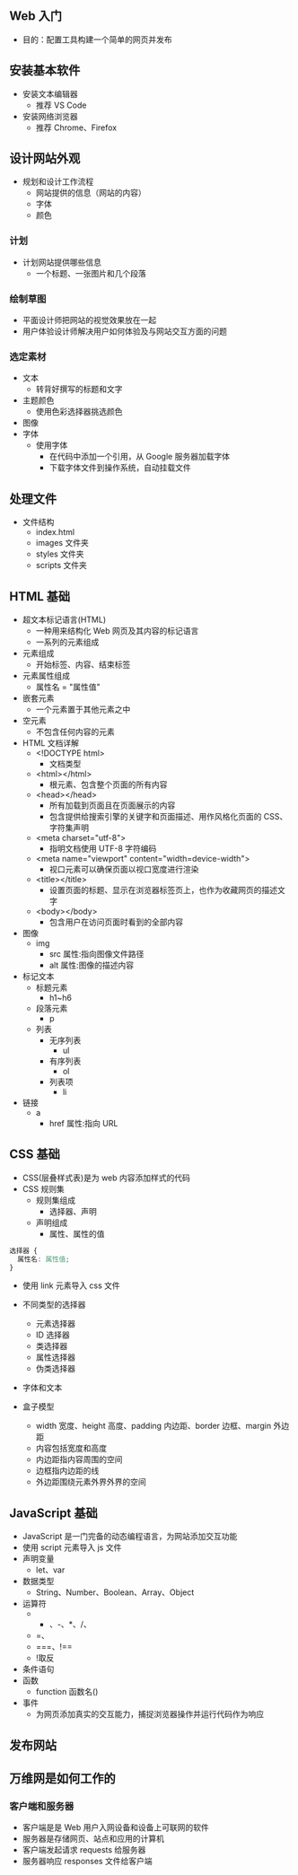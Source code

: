 ## Web 入门

- 目的：配置工具构建一个简单的网页并发布

## 安装基本软件

- 安装文本编辑器
  - 推荐 VS Code
- 安装网络浏览器
  - 推荐 Chrome、Firefox

## 设计网站外观

- 规划和设计工作流程
  - 网站提供的信息（网站的内容）
  - 字体
  - 颜色

### 计划

- 计划网站提供哪些信息
  - 一个标题、一张图片和几个段落

### 绘制草图

- 平面设计师把网站的视觉效果放在一起
- 用户体验设计师解决用户如何体验及与网站交互方面的问题

### 选定素材

- 文本
  - 转背好撰写的标题和文字
- 主题颜色
  - 使用色彩选择器挑选颜色
- 图像
- 字体
  - 使用字体
    - 在代码中添加一个引用，从 Google 服务器加载字体
    - 下载字体文件到操作系统，自动挂载文件

## 处理文件

- 文件结构
  - index.html
  - images 文件夹
  - styles 文件夹
  - scripts 文件夹

## HTML 基础

- 超文本标记语言(HTML)
  - 一种用来结构化 Web 网页及其内容的标记语言
  - 一系列的元素组成
- 元素组成
  - 开始标签、内容、结束标签
- 元素属性组成
  - 属性名 = "属性值"
- 嵌套元素
  - 一个元素置于其他元素之中
- 空元素
  - 不包含任何内容的元素
- HTML 文档详解
  - \<!DOCTYPE html>
    - 文档类型
  - \<html>\</html>
    - 根元素、包含整个页面的所有内容
  - \<head>\</head>
    - 所有加载到页面且在页面展示的内容
    - 包含提供给搜索引擎的关键字和页面描述、用作风格化页面的 CSS、字符集声明
  - \<meta charset="utf-8">
    - 指明文档使用 UTF-8 字符编码
  - \<meta name="viewport" content="width=device-width">
    - 视口元素可以确保页面以视口宽度进行渲染
  - \<title>\</title>
    - 设置页面的标题、显示在浏览器标签页上，也作为收藏网页的描述文字
  - \<body>\</body>
    - 包含用户在访问页面时看到的全部内容
- 图像
  - img
    - src 属性:指向图像文件路径
    - alt 属性:图像的描述内容
- 标记文本
  - 标题元素
    - h1~h6
  - 段落元素
    - p
  - 列表
    - 无序列表
      - ul
    - 有序列表
      - ol
    - 列表项
      - li
- 链接
  - a
    - href 属性:指向 URL

## CSS 基础

- CSS(层叠样式表)是为 web 内容添加样式的代码
- CSS 规则集
  - 规则集组成
    - 选择器、声明
  - 声明组成
    - 属性、属性的值

```css
选择器 {
  属性名: 属性值;
}
```

- 使用 link 元素导入 css 文件

- 不同类型的选择器
  - 元素选择器
  - ID 选择器
  - 类选择器
  - 属性选择器
  - 伪类选择器
- 字体和文本
- 盒子模型
  - width 宽度、height 高度、padding 内边距、border 边框、margin 外边距
  - 内容包括宽度和高度
  - 内边距指内容周围的空间
  - 边框指内边距的线
  - 外边距围绕元素外界外界的空间

## JavaScript 基础

- JavaScript 是一门完备的动态编程语言，为网站添加交互功能
- 使用 script 元素导入 js 文件
- 声明变量
  - let、var
- 数据类型
  - String、Number、Boolean、Array、Object
- 运算符
  - - 、-、\*、/、
  - =、
  - ===、!==
  - !取反
- 条件语句
- 函数
  - function 函数名()
- 事件
  - 为网页添加真实的交互能力，捕捉浏览器操作并运行代码作为响应

## 发布网站

## 万维网是如何工作的

### 客户端和服务器

- 客户端是是 Web 用户入网设备和设备上可联网的软件
- 服务器是存储网页、站点和应用的计算机
- 客户端发起请求 requests 给服务器
- 服务器响应 responses 文件给客户端
